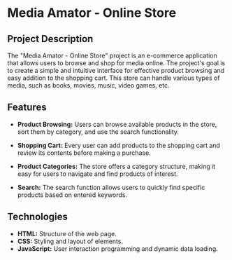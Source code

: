 # Media Amator - Online Store

## Project Description

The "Media Amator - Online Store" project is an e-commerce application that allows users to browse and shop for media online. 
The project's goal is to create a simple and intuitive interface for effective product browsing and easy addition to the shopping cart. 
This store can handle various types of media, such as books, movies, music, video games, etc.

## Features

- **Product Browsing:** Users can browse available products in the store, sort them by category, and use the search functionality.

- **Shopping Cart:** Every user can add products to the shopping cart and review its contents before making a purchase.

- **Product Categories:** The store offers a category structure, making it easy for users to navigate and find products of interest.

- **Search:** The search function allows users to quickly find specific products based on entered keywords.

## Technologies

- **HTML:** Structure of the web page.
- **CSS:** Styling and layout of elements.
- **JavaScript:** User interaction programming and dynamic data loading.




